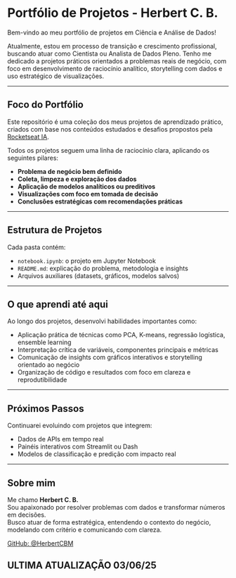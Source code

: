 
# Portfólio de Projetos - Herbert C. B.

Bem-vindo ao meu portfólio de projetos em Ciência e Análise de Dados!

Atualmente, estou em processo de transição e crescimento profissional, buscando atuar como Cientista ou Analista de Dados Pleno. Tenho me dedicado a projetos práticos orientados a problemas reais de negócio, com foco em desenvolvimento de raciocínio analítico, storytelling com dados e uso estratégico de visualizações.

---

## Foco do Portfólio

Este repositório é uma coleção dos meus projetos de aprendizado prático, criados com base nos conteúdos estudados e desafios propostos pela [Rocketseat IA](https://github.com/HerbertCBM/estudos-rocketseat-I.A.).

Todos os projetos seguem uma linha de raciocínio clara, aplicando os seguintes pilares:

- **Problema de negócio bem definido**
- **Coleta, limpeza e exploração dos dados**
- **Aplicação de modelos analíticos ou preditivos**
- **Visualizações com foco em tomada de decisão**
- **Conclusões estratégicas com recomendações práticas**

---

## Estrutura de Projetos

Cada pasta contém:

- `notebook.ipynb`: o projeto em Jupyter Notebook
- `README.md`: explicação do problema, metodologia e insights
- Arquivos auxiliares (datasets, gráficos, modelos salvos)

---

## O que aprendi até aqui

Ao longo dos projetos, desenvolvi habilidades importantes como:

- Aplicação prática de técnicas como PCA, K-means, regressão logística, ensemble learning
- Interpretação crítica de variáveis, componentes principais e métricas
- Comunicação de insights com gráficos interativos e storytelling orientado ao negócio
- Organização de código e resultados com foco em clareza e reprodutibilidade

---

## Próximos Passos

Continuarei evoluindo com projetos que integrem:

- Dados de APIs em tempo real
- Painéis interativos com Streamlit ou Dash
- Modelos de classificação e predição com impacto real

---

## Sobre mim

Me chamo **Herbert C. B.**  
Sou apaixonado por resolver problemas com dados e transformar números em decisões.  
Busco atuar de forma estratégica, entendendo o contexto do negócio, modelando com critério e comunicando com clareza.

 [GitHub: @HerbertCBM](https://github.com/HerbertCBM)

ULTIMA ATUALIZAÇÃO 03/06/25
---
